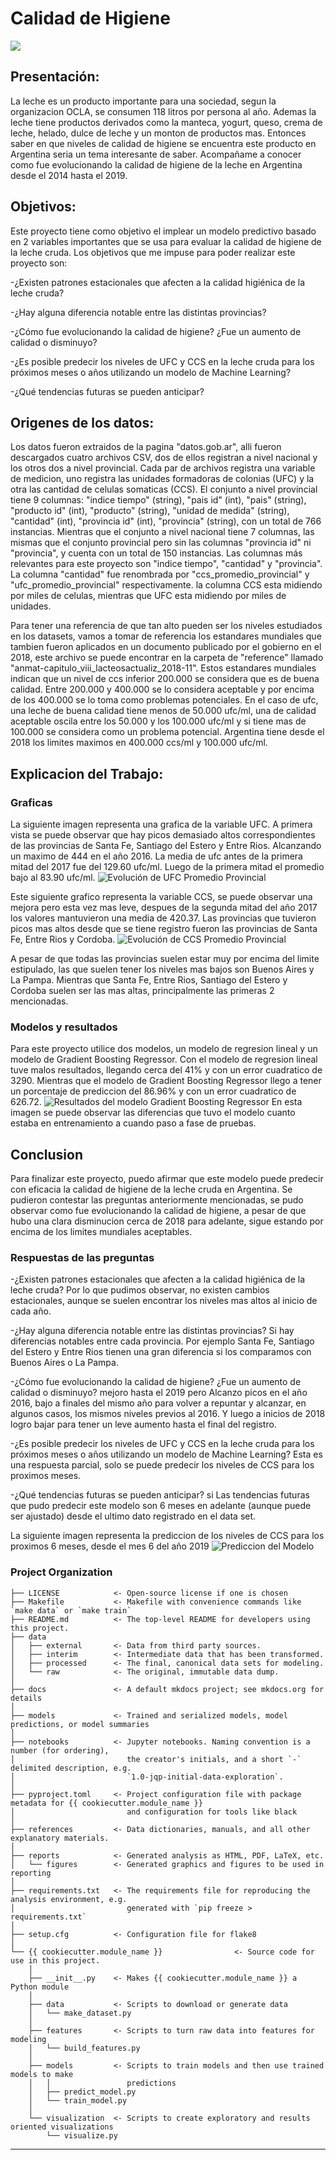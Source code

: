 # Calidad de Higiene

<a target="_blank" href="https://cookiecutter-data-science.drivendata.org/">
    <img src="https://img.shields.io/badge/CCDS-Project%20template-328F97?logo=cookiecutter" />
</a>

## Presentación:

La leche es un producto importante para una sociedad, segun la organizacion OCLA, se consumen 118 litros por persona al año. Ademas la leche tiene productos derivados como la manteca, yogurt, queso, crema de leche, helado, dulce de leche y un monton de productos mas. Entonces saber en que niveles de calidad de higiene se encuentra este producto en Argentina seria un tema interesante de saber. Acompañame a conocer como fue evolucionando la calidad de higiene de la leche en Argentina desde el 2014 hasta el 2019.

## Objetivos:

Este proyecto tiene como objetivo el implear un modelo predictivo basado en 2 variables importantes que se usa para evaluar la calidad de higiene de la leche cruda. Los objetivos que me impuse para poder realizar este proyecto son:

-¿Existen patrones estacionales que afecten a la calidad higiénica de la leche cruda?

-¿Hay alguna diferencia notable entre las distintas provincias?

-¿Cómo fue evolucionando la calidad de higiene? ¿Fue un aumento de calidad o disminuyo? 

-¿Es posible predecir los niveles de UFC y CCS en la leche cruda para los próximos meses o años utilizando un modelo de Machine Learning?

-¿Qué tendencias futuras se pueden anticipar?

## Origenes de los datos:

Los datos fueron extraidos de la pagina "datos.gob.ar", alli fueron descargados cuatro archivos CSV, dos de ellos registran a nivel nacional y los otros dos a nivel provincial. Cada par de archivos registra una variable de medicion, uno registra las unidades formadoras de colonias (UFC) y la otra las cantidad de celulas somaticas (CCS). 
El conjunto a nivel provincial tiene 9 columnas: "indice tiempo" (string), "pais id" (int), "pais" (string), "producto id" (int), "producto" (string), "unidad de medida" (string), "cantidad" (int), "provincia id" (int), "provincia" (string), con un total de 766 instancias. Mientras que el conjunto a nivel nacional tiene 7 columnas, las mismas que el conjunto provincial pero sin las columnas "provincia id" ni "provincia", y cuenta con un total de 150 instancias.
Las columnas más relevantes para este proyecto son "indice tiempo", "cantidad" y "provincia". La columna "cantidad" fue renombrada por "ccs_promedio_provincial" y "ufc_promedio_provincial" respectivamente. la columna CCS esta midiendo por miles de celulas, mientras que UFC esta midiendo por miles de unidades.

Para tener una referencia de que tan alto pueden ser los niveles estudiados en los datasets, vamos a tomar de referencia los estandares mundiales que tambien fueron aplicados en un documento publicado por el gobierno en el 2018, este archivo se puede encontrar en la carpeta de "reference" llamado "anmat-capitulo_viii_lacteosactualiz_2018-11". Estos estandares mundiales indican que un nivel de ccs inferior 200.000 se considera que es de buena calidad. Entre 200.000 y 400.000 se lo considera aceptable y por encima de los 400.000 se lo toma como problemas potenciales. En el caso de ufc, una leche de buena calidad tiene menos de 50.000 ufc/ml, una de calidad aceptable oscila entre los 50.000 y los 100.000 ufc/ml y si tiene mas de 100.000 se considera como un problema potencial.
Argentina tiene desde el 2018 los limites maximos en 400.000 ccs/ml y 100.000 ufc/ml.

## Explicacion del Trabajo:

### Graficas
La siguiente imagen representa una grafica de la variable UFC. A primera vista se puede observar que hay picos demasiado altos correspondientes de las provincias de Santa Fe, Santiago del Estero y Entre Rios. Alcanzando un maximo de 444 en el año 2016. La media de ufc antes de la primera mitad del 2017 fue del 129.60 ufc/ml. Luego de la primera mitad el promedio bajo al 83.90 ufc/ml.
![Evolución de UFC Promedio Provincial](references/ufc_promedio_provincial_evolucion.png)

Este siguiente grafico representa la variable CCS, se puede observar una mejora pero esta vez mas leve, despues de la segunda mitad del año 2017 los valores mantuvieron una media de 420.37. Las provincias que tuvieron picos mas altos desde que se tiene registro fueron las provincias de Santa Fe, Entre Rios y Cordoba. 
![Evolución de CCS Promedio Provincial](references/ccs_promedio_provincial_evolucion.png)

A pesar de que todas las provincias suelen estar muy por encima del limite estipulado, las que suelen tener los niveles mas bajos son Buenos Aires y La Pampa. Mientras que Santa Fe, Entre Rios, Santiago
del Estero y Cordoba suelen ser las mas altas, principalmente las primeras 2 mencionadas. 

### Modelos y resultados
Para este proyecto utilice dos modelos, un modelo de regresion lineal y un modelo de Gradient Boosting Regressor. Con el modelo de regresion lineal tuve malos resultados, llegando cerca del 41% y con un error cuadratico de 3290. Mientras que el modelo de Gradient Boosting Regressor llego a tener un porcentaje de prediccion del 86.96% y con un error cuadratico de 626.72. 
![Resultados del modelo Gradient Boosting Regressor](references/Resultados_Modelo.png.png)
En esta imagen se puede observar las diferencias que tuvo el modelo cuanto estaba en entrenamiento a cuando paso a fase de pruebas. 

## Conclusion

Para finalizar este proyecto, puedo afirmar que este modelo puede predecir con eficacia la calidad de higiene de la leche cruda en Argentina. Se pudieron contestar las preguntas anteriormente mencionadas, se pudo observar como fue evolucionando la calidad de higiene, a pesar de que hubo una clara disminucion cerca de 2018 para adelante, sigue estando por encima de los limites mundiales aceptables.

### Respuestas de las preguntas
-¿Existen patrones estacionales que afecten a la calidad higiénica de la leche cruda?
Por lo que pudimos observar, no existen cambios estacionales, aunque se suelen encontrar los niveles mas altos al inicio de cada año.

-¿Hay alguna diferencia notable entre las distintas provincias?
Si hay diferencias notables entre cada provincia. Por ejemplo Santa Fe, Santiago del Estero y Entre Rios tienen una gran diferencia si los comparamos con Buenos Aires o La Pampa.

-¿Cómo fue evolucionando la calidad de higiene? ¿Fue un aumento de calidad o disminuyo? mejoro hasta el 2019 pero 
Alcanzo picos en el año 2016, bajo a finales del mismo año para volver a repuntar y alcanzar, en algunos casos, los mismos niveles previos al 2016. Y luego a inicios de 2018 logro bajar para tener un leve aumento hasta el final del registro.

-¿Es posible predecir los niveles de UFC y CCS en la leche cruda para los próximos meses o años utilizando un modelo de Machine Learning?
Esta es una respuesta parcial, solo se puede predecir los niveles de CCS para los proximos meses.

-¿Qué tendencias futuras se pueden anticipar? si
Las tendencias futuras que pudo predecir este modelo son 6 meses en adelante (aunque puede ser ajustado) desde el ultimo dato registrado en el data set.

La siguiente imagen representa la prediccion de los niveles de CCS para los proximos 6 meses, desde el mes 6 del año 2019
![Prediccion del Modelo](references/CCS_pronostico.png)


### Project Organization

```
├── LICENSE            <- Open-source license if one is chosen
├── Makefile           <- Makefile with convenience commands like `make data` or `make train`
├── README.md          <- The top-level README for developers using this project.
├── data
│   ├── external       <- Data from third party sources.
│   ├── interim        <- Intermediate data that has been transformed.
│   ├── processed      <- The final, canonical data sets for modeling.
│   └── raw            <- The original, immutable data dump.
│
├── docs               <- A default mkdocs project; see mkdocs.org for details
│
├── models             <- Trained and serialized models, model predictions, or model summaries
│
├── notebooks          <- Jupyter notebooks. Naming convention is a number (for ordering),
│                         the creator's initials, and a short `-` delimited description, e.g.
│                         `1.0-jqp-initial-data-exploration`.
│
├── pyproject.toml     <- Project configuration file with package metadata for {{ cookiecutter.module_name }}
│                         and configuration for tools like black
│
├── references         <- Data dictionaries, manuals, and all other explanatory materials.
│
├── reports            <- Generated analysis as HTML, PDF, LaTeX, etc.
│   └── figures        <- Generated graphics and figures to be used in reporting
│
├── requirements.txt   <- The requirements file for reproducing the analysis environment, e.g.
│                         generated with `pip freeze > requirements.txt`
│
├── setup.cfg          <- Configuration file for flake8
│
└── {{ cookiecutter.module_name }}                <- Source code for use in this project.
    │
    ├── __init__.py    <- Makes {{ cookiecutter.module_name }} a Python module
    │
    ├── data           <- Scripts to download or generate data
    │   └── make_dataset.py
    │
    ├── features       <- Scripts to turn raw data into features for modeling
    │   └── build_features.py
    │
    ├── models         <- Scripts to train models and then use trained models to make
    │   │                 predictions
    │   ├── predict_model.py
    │   └── train_model.py
    │
    └── visualization  <- Scripts to create exploratory and results oriented visualizations
        └── visualize.py
```

--------

